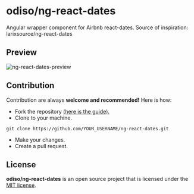 # odiso/ng-react-dates
Angular wrapper component for Airbnb react-dates. Source of inspiration: larixsource/ng-react-dates

## Preview

![ng-react-dates-preview](https://raw.githubusercontent.com/odiso/ng-react-dates/master/lookaberry-ng-react-dates.png)

## Contribution
Contribution are always **welcome and recommended!** Here is how:
- Fork the repository [(here is the guide).](https://help.github.com/articles/fork-a-repo/)
- Clone to your machine.
```
git clone https://github.com/YOUR_USERNAME/ng-react-dates.git
```
- Make your changes.
- Create a pull request.

## License
**odiso/ng-react-dates** is an open source project that is licensed under the [MIT license](http://opensource.org/licenses/MIT).
